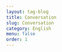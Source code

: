 ```yaml
---
layout: tag-blog
title: Conversation
slug: Conversation
category: English
menu: false
order: 1
---
```

